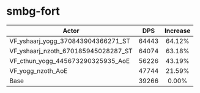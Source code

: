 # smbg-fort
| Actor | DPS | Increase |
|---|:---:|:---:|
|VF_yshaarj_yogg_370843904366271_ST|64443|64.12%|
|VF_yshaarj_nzoth_670185945028287_ST|64074|63.18%|
|VF_cthun_yogg_445673290325935_AoE|56226|43.19%|
|VF_yogg_nzoth_AoE|47744|21.59%|
|Base|39266|0.00%|
